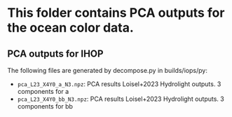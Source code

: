 # This folder contains PCA outputs for the ocean color data.


## PCA outputs for IHOP

The following files are generated by decompose.py in builds/iops/py:

  - `pca_L23_X4Y0_a_N3.npz`: PCA results Loisel+2023 Hydrolight outputs.  3 components for a
  - `pca_L23_X4Y0_bb_N3.npz`: PCA results Loisel+2023 Hydrolight outputs.  3 components for bb
